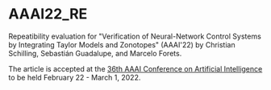 # AAAI22_RE
Repeatibility evaluation for "Verification of Neural-Network Control Systems by Integrating Taylor Models and Zonotopes" (AAAI'22) by Christian Schilling, Sebastián Guadalupe, and Marcelo Forets.

The article is accepted at the [36th AAAI Conference on Artificial Intelligence](https://aaai.org/Conferences/AAAI-22/) to be held February 22 - March 1, 2022.
